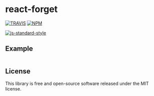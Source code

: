 # react-forget

[![TRAVIS](https://secure.travis-ci.org/dcousens/react-forget.png)](http://travis-ci.org/dcousens/react-forget)
[![NPM](http://img.shields.io/npm/v/react-forget.svg)](https://www.npmjs.org/package/react-forget)

[![js-standard-style](https://cdn.rawgit.com/feross/standard/master/badge.svg)](https://github.com/feross/standard)


## Example

``` javascript
```


## License

This library is free and open-source software released under the MIT license.
